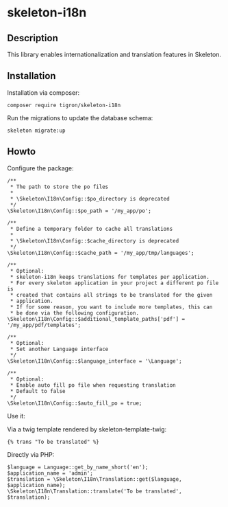 # skeleton-i18n

## Description

This library enables internationalization and translation features in Skeleton.

## Installation

Installation via composer:

    composer require tigron/skeleton-i18n

Run the migrations to update the database schema:

	skeleton migrate:up

## Howto

Configure the package:

	/**
	 * The path to store the po files
	 *
	 * \Skeleton\I18n\Config::$po_directory is deprecated
	 */
	\Skeleton\I18n\Config::$po_path = '/my_app/po';

    /**
	 * Define a temporary folder to cache all translations
	 *
	 * \Skeleton\I18n\Config::$cache_directory is deprecated
	 */
	\Skeleton\I18n\Config::$cache_path = '/my_app/tmp/languages';

	/**
	 * Optional:
	 * skeleton-i18n keeps translations for templates per application.
	 * For every skeleton application in your project a different po file is
	 * created that contains all strings to be translated for the given
	 * application.
	 * If for some reason, you want to include more templates, this can
	 * be done via the following configuration.
	\Skeleton\I18n\Config::$additional_template_paths['pdf'] = '/my_app/pdf/templates';

	/**
	 * Optional:
	 * Set another Language interface
	 */
	\Skeleton\I18n\Config::$language_interface = '\Language';

    /**
	 * Optional:
	 * Enable auto fill po file when requesting translation
     * Default to false
	 */
	\Skeleton\I18n\Config::$auto_fill_po = true;


Use it:

Via a twig template rendered by skeleton-template-twig:

	{% trans "To be translated" %}

Directly via PHP:

	$language = Language::get_by_name_short('en');
	$application_name = 'admin';
	$translation = \Skeleton\I18n\Translation::get($language, $application_name);
	\Skeleton\I18n\Translation::translate('To be translated', $translation);
